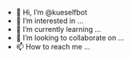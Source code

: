 - 👋 Hi, I’m @kueselfbot
- 👀 I’m interested in ...
- 🌱 I’m currently learning ...
- 💞️ I’m looking to collaborate on ...
- 📫 How to reach me ...

<!---
kueselfbot/kueselfbot is a ✨ special ✨ repository because its `README.md` (this file) appears on your GitHub profile.
You can click the Preview link to take a look at your changes.
--->
